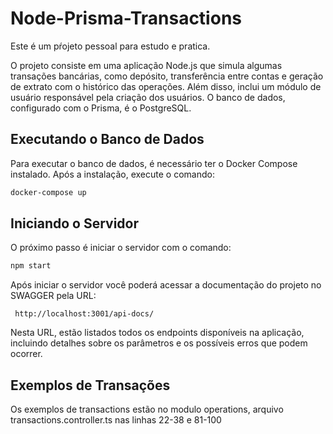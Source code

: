 # Node-Prisma-Transactions

Este é um pŕojeto pessoal para estudo e pratica.

 O projeto consiste em uma aplicação Node.js que simula algumas transações bancárias, como depósito, transferência entre contas e geração de extrato com o histórico das operações. Além disso, inclui um módulo de usuário responsável pela criação dos usuários. O banco de dados, configurado com o Prisma, é o PostgreSQL.

## Executando o Banco de Dados

Para executar o banco de dados, é necessário ter o Docker Compose instalado. Após a instalação, execute o comando:

```bash
docker-compose up 
```

## Iniciando o Servidor

O próximo passo é iniciar o servidor com o comando:

```bash
npm start
```
Após iniciar o servidor você poderá acessar a documentação do projeto no SWAGGER pela URL: 

 ``` http://localhost:3001/api-docs/```

Nesta URL, estão listados todos os endpoints disponíveis na aplicação, incluindo detalhes sobre os parâmetros e os possíveis erros que podem ocorrer.

## Exemplos de Transações

Os exemplos de transactions estão no modulo operations, arquivo transactions.controller.ts nas linhas 22-38 e 81-100
